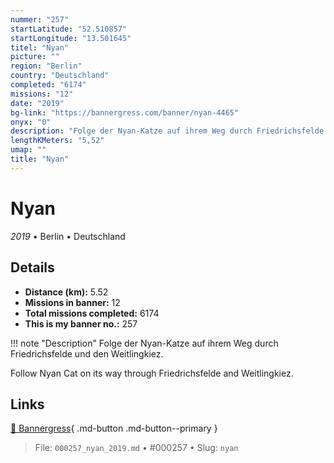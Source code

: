 ```yaml
---
nummer: "257"
startLatitude: "52.510857"
startLongitude: "13.501645"
titel: "Nyan"
picture: ""
region: "Berlin"
country: "Deutschland"
completed: "6174"
missions: "12"
date: "2019"
bg-link: "https://bannergress.com/banner/nyan-4465"
onyx: "0"
description: "Folge der Nyan-Katze auf ihrem Weg durch Friedrichsfelde und den Weitlingkiez.\n\nFollow Nyan Cat on its way through Friedrichsfelde and Weitlingkiez."
lengthKMeters: "5,52"
umap: ""
title: "Nyan"
---
```

# Nyan

*2019* • Berlin • Deutschland



## Details
- **Distance (km):** 5.52
- **Missions in banner:** 12
- **Total missions completed:** 6174
- **This is my banner no.:** 257


!!! note "Description"
    Folge der Nyan-Katze auf ihrem Weg durch Friedrichsfelde und den Weitlingkiez.

Follow Nyan Cat on its way through Friedrichsfelde and Weitlingkiez.



## Links
[🔗 Bannergress](https://bannergress.com/banner/nyan-4465){ .md-button .md-button--primary }



> File: `000257_nyan_2019.md` • #000257 • Slug: `nyan`
